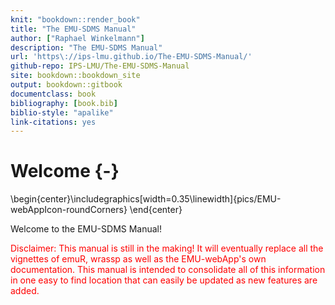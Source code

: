 ```yaml
--- 
knit: "bookdown::render_book"
title: "The EMU-SDMS Manual"
author: ["Raphael Winkelmann"]
description: "The EMU-SDMS Manual"
url: 'https\://ips-lmu.github.io/The-EMU-SDMS-Manual/'
github-repo: IPS-LMU/The-EMU-SDMS-Manual
site: bookdown::bookdown_site
output: bookdown::gitbook
documentclass: book
bibliography: [book.bib]
biblio-style: "apalike"
link-citations: yes
---
```


# Welcome {-}



\begin{center}\includegraphics[width=0.35\linewidth]{pics/EMU-webAppIcon-roundCorners} \end{center}

Welcome to the EMU-SDMS Manual! 

<span style="color:red"> Disclaimer: This manual is still in the making! It will eventually replace all the vignettes of emuR, wrassp as well as the EMU-webApp's own documentation. This manual is intended to consolidate all of this information in one easy to find location that can easily be updated as new features are added.</span>



